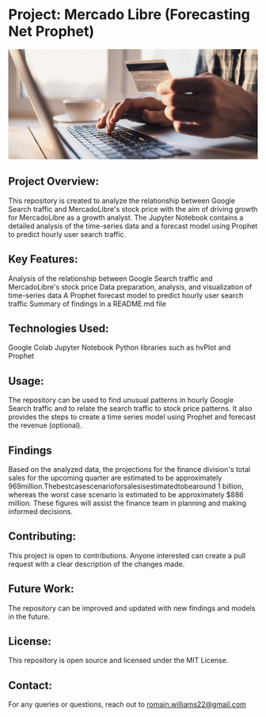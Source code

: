 
# Project: Mercado Libre (Forecasting Net Prophet) 

![Alt text](11-challenge-image.png)

## Project Overview:
This repository is created to analyze the relationship between Google Search traffic and MercadoLibre's stock price with the aim of driving growth for MercadoLibre as a growth analyst. The Jupyter Notebook contains a detailed analysis of the time-series data and a forecast model using Prophet to predict hourly user search traffic. 

## Key Features:
Analysis of the relationship between Google Search traffic and MercadoLibre's stock price
Data preparation, analysis, and visualization of time-series data
A Prophet forecast model to predict hourly user search traffic
Summary of findings in a README.md file

## Technologies Used:
Google Colab
Jupyter Notebook
Python libraries such as hvPlot and Prophet

## Usage:
The repository can be used to find unusual patterns in hourly Google Search traffic and to relate the search traffic to stock price patterns. It also provides the steps to create a time series model using Prophet and forecast the revenue (optional).

## Findings 
Based on the analyzed data, the projections for the finance division's total sales for the upcoming quarter are estimated to be approximately  969million.Thebestcasescenarioforsalesisestimatedtobearound 1 billion, whereas the worst case scenario is estimated to be approximately $886 million. These figures will assist the finance team in planning and making informed decisions.

## Contributing:
This project is open to contributions. Anyone interested can create a pull request with a clear description of the changes made.

## Future Work:
The repository can be improved and updated with new findings and models in the future.

## License:
This repository is open source and licensed under the MIT License.

## Contact:
For any queries or questions, reach out to romain.williams22@gmail.com